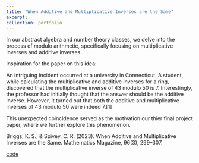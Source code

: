 ```yaml
---
title: "When Additive and Multiplicative Inverses are the Same"
excerpt:
collection: portfolio
---
```


In our abstract algebra and number theory classes, we delve into the process of modulo arithmetic, specifically focusing on multiplicative inverses and additive inverses.

Inspiration for the paper on this idea:

An intriguing incident occurred at a university in Connecticut. A student, while calculating the multiplicative and additive inverses for a ring, discovered that the multiplicative inverse of 43 modulo 50 is 7. Interestingly, the professor had initially thought that the answer should be the additive inverse. However, it turned out that both the additive and multiplicative inverses of 43 modulo 50 were indeed 7.[1]

This unexpected coincidence served as the motivation our thier final project paper, where we further explore this phenomenon.

Briggs, K. S., & Spivey, C. R. (2023). When Additive and Multiplicative Inverses are the Same. Mathematics Magazine, 96(3), 299–307.

[code]([When_addtitive_inverse_and_multiplicative_inverse_are_the_same.ipynb](https://github.com/quangvumathneuro/Computational-Mathematics/blob/main/When_addtitive_inverse_and_multiplicative_inverse_are_the_same.ipynb))
